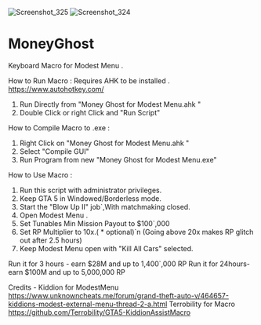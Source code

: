 ![Screenshot_325](https://user-images.githubusercontent.com/62859332/153728938-62d23075-fd5d-410c-95c1-c18d2612e25e.png)
![Screenshot_324](https://user-images.githubusercontent.com/62859332/153728937-30b1448c-c9eb-4e9f-b756-fc574116a939.png)
# MoneyGhost
 Keyboard Macro for Modest Menu .

How to Run Macro :
Requires AHK to be installed . https://www.autohotkey.com/
1. Run Directly from "Money Ghost for Modest Menu.ahk "
2. Double Click or right Click and "Run Script"

How to Compile Macro to .exe :
1. Right Click on "Money Ghost for Modest Menu.ahk "
2. Select "Compile GUI"
3. Run Program from new "Money Ghost for Modest Menu.exe"

 How to Use Macro :
1) Run this script with administrator privileges.
2) Keep GTA 5 in Windowed/Borderless mode.
3) Start the "Blow Up II" job`,With matchmaking closed.
4) Open Modest Menu .
5) Set Tunables Min Mission Payout to $100`,000 
6) Set RP Multiplier to 10x.( * optional)`n     (Going above 20x makes RP glitch out after 2.5 hours)
7) Keep Modest Menu open with "Kill All Cars" selected.

Run it for 3 hours - earn $28M and up to 1,400`,000 RP 
Run it for 24hours- earn $100M and up to 5,000,000 RP 

Credits - Kiddion for ModestMenu https://www.unknowncheats.me/forum/grand-theft-auto-v/464657-kiddions-modest-external-menu-thread-2-a.html
Terrobility for Macro https://github.com/Terrobility/GTA5-KiddionAssistMacro
